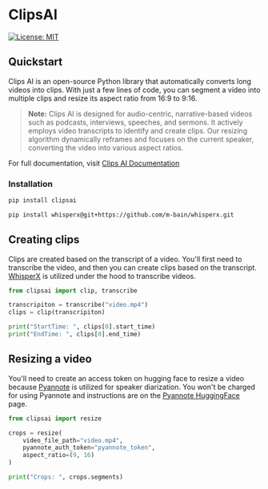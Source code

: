 # ClipsAI

<!-- [![PyPI version](https://badge.fury.io/py/project-name.svg)](https://badge.fury.io/py/project-name) -->
[![License: MIT](https://img.shields.io/badge/License-MIT-yellow.svg)](https://opensource.org/licenses/MIT)


## Quickstart

Clips AI is an open-source Python library that automatically converts long videos into
clips. With just a few lines of code, you can segment a video into multiple clips and
resize its aspect ratio from 16:9 to 9:16.

> **Note:** Clips AI is designed for audio-centric, narrative-based videos such as
podcasts, interviews, speeches, and sermons. It actively employs video transcripts to
identify and create clips. Our resizing algorithm dynamically reframes and focuses on
the current speaker, converting the video into various aspect ratios.

For full documentation, visit [Clips AI Documentation](https://docs.clipsai.com/)

### Installation

```bash
pip install clipsai
```

```bash
pip install whisperx@git+https://github.com/m-bain/whisperx.git
```

## Creating clips

Clips are created based on the transcript of a video. You'll first need to transcribe
the video, and then you can create clips based on the transcript.
[WhisperX](https://github.com/m-bain/whisperX) is utilized under the hood to transcribe
videos.

```python
from clipsai import clip, transcribe

transcripiton = transcribe("video.mp4")
clips = clip(transcripiton)

print("StartTime: ", clips[0].start_time)
print("EndTime: ", clips[0].end_time)
```

## Resizing a video

You'll need to create an access token on hugging face to resize a video because 
[Pyannote](https://github.com/pyannote/pyannote-audio) is utilized for speaker 
diarization. You won't be charged for using Pyannote and instructions are on the
[Pyannote HuggingFace ](https://huggingface.co/pyannote/speaker-diarization-3.0) page.

```python
from clipsai import resize

crops = resize(
    video_file_path="video.mp4",
    pyannote_auth_token="pyannote_token",
    aspect_ratio=(9, 16)
)

print("Crops: ", crops.segments)
```
